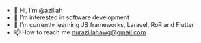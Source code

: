 - 👋 Hi, I’m @aziilah
- 👀 I’m interested in software development
- 🌱 I’m currently learning JS frameworks, Laravel, RoR and Flutter
- 📫 How to reach me nuraziilahawg@gmail.com

<!---
aziilah/aziilah is a ✨ special ✨ repository because its `README.md` (this file) appears on your GitHub profile.
You can click the Preview link to take a look at your changes.
--->
